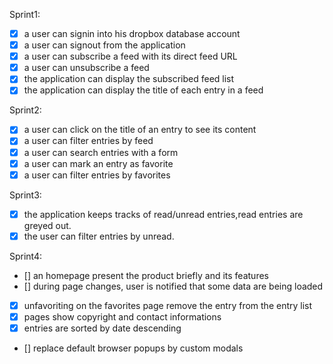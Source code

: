 Sprint1:

- [X] a user can signin into his dropbox database account
- [X] a user can signout from the application
- [X] a user can subscribe a feed with its direct feed URL
- [X] a user can unsubscribe a feed
- [X] the application can display the subscribed feed list
- [X] the application can display the title of each entry in a feed

Sprint2:
- [X] a user can click on the title of an entry to see its content
- [X] a user can filter entries by feed
- [X] a user can search entries with a form
- [X] a user can mark an entry as favorite
- [X] a user can filter entries by favorites

Sprint3:
- [X] the application keeps tracks of read/unread entries,read entries are greyed out.
- [X] the user can filter entries by unread.

Sprint4:

- [] an homepage present the product briefly and its features
- [] during page changes, user is notified that some data are being loaded
- [X] unfavoriting on the favorites page remove the entry from the entry list
- [X] pages show copyright and contact informations
- [X] entries are sorted by date descending
- [] replace default browser popups by custom modals
